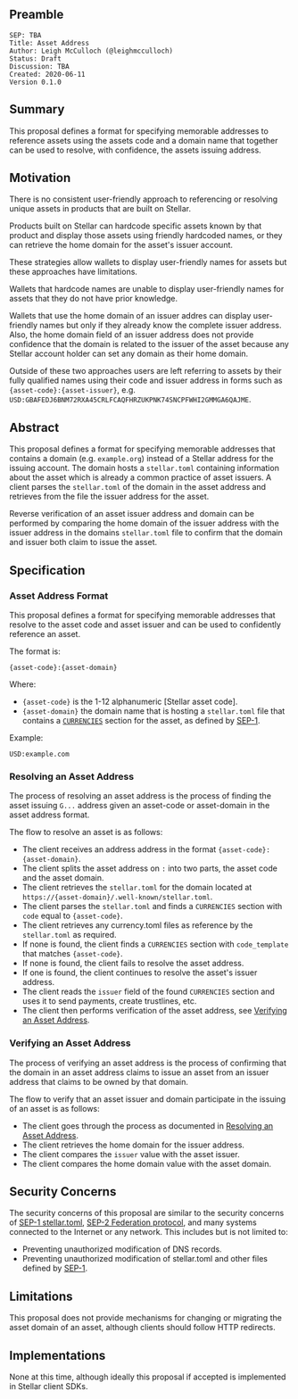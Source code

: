 ## Preamble

```
SEP: TBA
Title: Asset Address
Author: Leigh McCulloch (@leighmcculloch)
Status: Draft
Discussion: TBA
Created: 2020-06-11
Version 0.1.0
```

## Summary

This proposal defines a format for specifying memorable addresses to reference
assets using the assets code and a domain name that together can be used to
resolve, with confidence, the assets issuing address.

## Motivation

There is no consistent user-friendly approach to referencing or resolving
unique assets in products that are built on Stellar.

Products built on Stellar can hardcode specific assets known by that product
and display those assets using friendly hardcoded names, or they can retrieve
the home domain for the asset's issuer account.

These strategies allow wallets to display user-friendly names for assets but
these approaches have limitations.

Wallets that hardcode names are unable to display user-friendly names for
assets that they do not have prior knowledge.

Wallets that use the home domain of an issuer addres can display user-friendly
names but only if they already know the complete issuer address. Also, the home
domain field of an issuer address does not provide confidence that the domain
is related to the issuer of the asset because any Stellar account holder can
set any domain as their home domain.

Outside of these two approaches users are left referring to assets by their
fully qualified names using their code and issuer address in forms such as
`{asset-code}:{asset-issuer}`, e.g.
`USD:GBAFEDJ6BNM72RXA45CRLFCAQFHRZUKPNK74SNCPFWHI2GMMGA6QAJME`.

## Abstract

This proposal defines a format for specifying memorable addresses that contains
a domain (e.g. `example.org`) instead of a Stellar address for the issuing
account. The domain hosts a `stellar.toml` containing information about the
asset which is already a common practice of asset issuers. A client parses the
`stellar.toml` of the domain in the asset address and retrieves from the file
the issuer address for the asset.

Reverse verification of an asset issuer address and domain can be performed by
comparing the home domain of the issuer address with the issuer address in the
domains `stellar.toml` file to confirm that the domain and issuer both claim to
issue the asset.

## Specification

### Asset Address Format

This proposal defines a format for specifying memorable addresses that resolve
to the asset code and asset issuer and can be used to confidently reference an
asset.

The format is:

```
{asset-code}:{asset-domain}
```

Where:
- `{asset-code}` is the 1-12 alphanumeric [Stellar asset code].
- `{asset-domain}` the domain name that is hosting a `stellar.toml` file that
  contains a [`CURRENCIES`] section for the asset, as defined by [SEP-1].

Example:

```
USD:example.com
```

### Resolving an Asset Address

The process of resolving an asset address is the process of finding the asset
issuing `G...` address given an asset-code or asset-domain in the asset address
format.

The flow to resolve an asset is as follows:
- The client receives an address address in the format
  `{asset-code}:{asset-domain}`.
- The client splits the asset address on `:` into two parts, the asset code and
  the asset domain.
- The client retrieves the `stellar.toml` for the domain located at
  `https://{asset-domain}/.well-known/stellar.toml`.
- The client parses the `stellar.toml` and finds a `CURRENCIES` section with
  `code` equal to `{asset-code}`.
- The client retrieves any currency.toml files as reference by the
  `stellar.toml` as required.
- If none is found, the client finds a `CURRENCIES` section with
  `code_template` that matches `{asset-code}`.
- If none is found, the client fails to resolve the asset address.
- If one is found, the client continues to resolve the asset's issuer address.
- The client reads the `issuer` field of the found `CURRENCIES` section and
  uses it to send payments, create trustlines, etc.
- The client then performs verification of the asset address, see [Verifying an
  Asset Address](#verifying-an-asset-address).

### Verifying an Asset Address

The process of verifying an asset address is the process of confirming that the
domain in an asset address claims to issue an asset from an issuer address that
claims to be owned by that domain.

The flow to verify that an asset issuer and domain participate in the issuing
of an asset is as follows:
- The client goes through the process as documented in [Resolving an Asset
  Address](#resolving-an-asset-address).
- The client retrieves the home domain for the issuer address.
- The client compares the `issuer` value with the asset issuer.
- The client compares the home domain value with the asset domain.

## Security Concerns

The security concerns of this proposal are similar to the security concerns of
[SEP-1 stellar.toml], [SEP-2 Federation protocol], and many systems connected to
the Internet or any network. This includes but is not limited to:
- Preventing unauthorized modification of DNS records.
- Preventing unauthorized modification of stellar.toml and other files defined
  by [SEP-1].

## Limitations

This proposal does not provide mechanisms for changing or migrating the asset
domain of an asset, although clients should follow HTTP redirects.

## Implementations

None at this time, although ideally this proposal if accepted is implemented in
Stellar client SDKs.


[SEP-1]: https://github.com/stellar/stellar-protocol/blob/master/ecosystem/sep-0001.md
[`CURRENCIES`]: https://github.com/stellar/stellar-protocol/blob/master/ecosystem/sep-0001.md#currency-documentation
[SEP-1 stellar.toml]: https://github.com/stellar/stellar-protocol/blob/master/ecosystem/sep-0001.md
[SEP-2 Federation protocol]: https://github.com/stellar/stellar-protocol/blob/master/ecosystem/sep-0002.md
